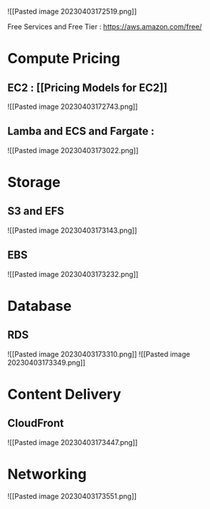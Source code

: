 ![[Pasted image 20230403172519.png]]

Free Services and Free Tier : https://aws.amazon.com/free/

# Compute Pricing 

## EC2 : [[Pricing Models for EC2]] 
![[Pasted image 20230403172743.png]]

## Lamba and ECS and Fargate : 
![[Pasted image 20230403173022.png]]

# Storage 
## S3 and EFS 
![[Pasted image 20230403173143.png]]

## EBS 
![[Pasted image 20230403173232.png]]

# Database 

## RDS 
![[Pasted image 20230403173310.png]]
![[Pasted image 20230403173349.png]]

# Content Delivery 

## CloudFront
![[Pasted image 20230403173447.png]]

# Networking 

![[Pasted image 20230403173551.png]]

